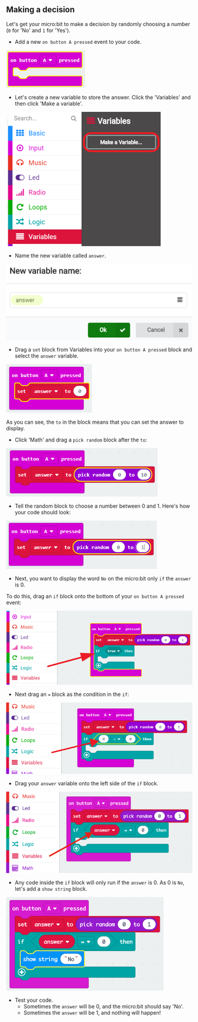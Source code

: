 ## Making a decision

Let's get your micro:bit to make a decision by randomly choosing a number (`0` for 'No' and `1` for 'Yes').

+ Add a new `on button A pressed` event to your code.

![ảnh chụp màn hình](images/fortune-on-a-pressed.png)

+ Let's create a new variable to store the answer. Click the 'Variables' and then click 'Make a variable'.

![ảnh chụp màn hình](images/fortune-variables.png)

+ Name the new variable called `answer`.

![ảnh chụp màn hình](images/fortune-answer.png)

+ Drag a `set` block from Variables into your `on button A pressed` block and select the `answer` variable.

![ảnh chụp màn hình](images/fortune-set.png)

As you can see, the `to` in the block means that you can set the answer to display.

+ Click 'Math' and drag a `pick random` block after the `to`:

![ảnh chụp màn hình](images/fortune-random.png)

+ Tell the random block to choose a number between 0 and 1. Here's how your code should look:

![ảnh chụp màn hình](images/fortune-random-1.png)

+ Next, you want to display the word `No` on the micro:bit only `if` the `answer` is 0.

To do this, drag an `if` block onto the bottom of your `on button A pressed` event:

![ảnh chụp màn hình](images/fortune-if.png)

+ Next drag an `=` block as the condition in the `if`:

![ảnh chụp màn hình](images/fortune-equals.png)

+ Drag your `answer` variable onto the left side of the `if` block.

![ảnh chụp màn hình](images/fortune-if-finished.png)

+ Any code inside the `if` block will only run if the `answer` is 0. As 0 is `No`, let's add a `show string` block.

![ảnh chụp màn hình](images/fortune-no.png)

+ Test your code. 
    + Sometimes the `answer` will be 0, and the micro:bit should say 'No'.
    + Sometimes the `answer` will be 1, and nothing will happen!